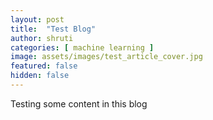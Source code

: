 ```yaml
---
layout: post
title:  "Test Blog"
author: shruti
categories: [ machine learning ]
image: assets/images/test_article_cover.jpg
featured: false
hidden: false
---
```


Testing some content in this blog
